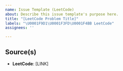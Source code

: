 ```yaml
---
name: Issue Template (LeetCode)
about: Describe this issue template's purpose here.
title: "[LeetCode Problem Title]"
labels: "\U0001F9D1\U0001F3FD‍\U0001F4BB LeetCode"
assignees: ''

---
```


## Source(s)
- **LeetCode**: [LINK]
